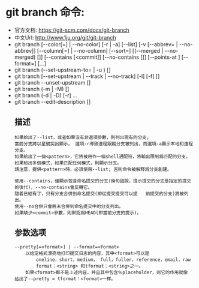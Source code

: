 # git branch 命令:
+ 官方文档: https://git-scm.com/docs/git-branch
+ 中文Url: http://www.1ju.org/git/git-branch
+ git branch [--color[=<when>] | --no-color] [-r | -a]
    [--list] [-v [--abbrev=<length> | --no-abbrev]]
    [--column[=<options>] | --no-column] [--sort=<key>]
    [(--merged | --no-merged) [<commit>]]
    [--contains [<commit]] [--no-contains [<commit>]]
    [--points-at <object>] [--format=<format>] [<pattern>…​]
+ git branch (--set-upstream-to=<upstream> | -u <upstream>) [<branchname>]
+ git branch [--set-upstream | --track | --no-track] [-l] [-f] <branchname> [<start-point>]
+ git branch --unset-upstream [<branchname>]
+ git branch (-m | -M) [<oldbranch>] <newbranch>
+ git branch (-d | -D) [-r] <branchname>…
+ git branch --edit-description [<branchname>]


## 描述
    如果給出了--list，或者如果沒有非選項參數，則列出現有的分支; 
    當前分支將以星號突出顯示。 選項-r導致遠程跟蹤分支被列出，而選項-a顯示本地和遠程分支。
    如果給出了一個<pattern>，它將被用作一個shell通配符，將輸出限制爲匹配的分支。
    如果給出多個模式，如果匹配任何模式，則顯示分支。 
    請注意，提供<pattern>時，必須使用--list; 否則命令被解釋爲分支創建。

    使用--contains，僅顯示包含命名提交的分支(換句話說，提示提交的分支是指定的提交的後代)，--no-contains會反轉它。 
    隨着已經有了，只有分支合併到命名提交(即從提交提交可以提   前提交的分支)將被列出。 
    使用--no合併只會將未合併到命名提交中的分支列出。 
    如果缺少<commit>參數，則默認爲HEAD(即當前分支的提示)。


## 参数选项
    --pretty[=<format>] | --format=<format>
        以给定格式漂亮地打印提交日志的内容，其中<format>可以是
            oneline，short，medium， full，fuller，reference，email，raw
            format：<string> 和tformat：<string>之一。
        如果<format>都不是上述内容，并且其中包含％placeholder，则它的作用就像 给出了--pretty = tformat：<format>一样。

